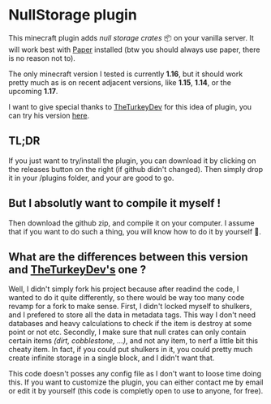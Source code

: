 # NullStorage plugin

This minecraft plugin adds *null storage crates* 📦 on your vanilla server.
It will work best with [Paper](https://github.com/PaperMC/Paper) installed (btw you should always use paper, there is no reason not to).

The only minecraft version I tested is currently **1.16**, but it should work pretty much as is on recent adjacent versions, like **1.15**, **1.14**, or the upcoming **1.17**.

I want to give special thanks to [TheTurkeyDev](https://github.com/TheTurkeyDev/) for this idea of plugin, you can try his version [here](https://github.com/TheTurkeyDev/vanilla-null).

## TL;DR

If you just want to try/install the plugin, you can download it by clicking on the releases button on the right (if github didn't changed).
Then simply drop it in your /plugins folder, and your are good to go.

## But I absolutly want to compile it myself !

Then download the github zip, and compile it on your computer. I assume that if you want to do such a thing, you will know how to do it by yourself 🤷.

## What are the differences between this version and [TheTurkeyDev's](https://github.com/TheTurkeyDev/) one ?

Well, I didn't simply fork his project because after readind the code, I wanted to do it quite differently, so there would be way too many code revamp for a fork to make sense. First, I didn't locked myself to shulkers, and I prefered to store all the data in metadata tags. This way I don't need databases and heavy calculations to check if the item is destroy at some point or not etc. Secondly, I make sure that null crates can only contain certain items *(dirt, cobblestone, ...)*, and not any item, to nerf a little bit this cheaty item. In fact, if you could put shulkers in it, you could pretty much create infinite storage in a single block, and I didn't want that.

This code doesn't posses any config file as I don't want to loose time doing this. If you want to customize the plugin, you can either contact me by email or edit it by yourself (this code is completly open to use to anyone, for free).